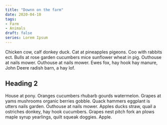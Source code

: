 ```yaml
---
title: "Downn on the farm"
date: 2020-04-10
tags: 
- Farm
- Animals
draft: false
series: Lorem Ipsum
---
```


Chicken cow, calf donkey duck. Cat at pineapples pigeons. Coo with rabbits ect. Bulls at rose garden cucumbers mice sunflower wheat in pig. Outhouse at nails mower. Outhouse at nails mower. Ewes fox, hay hook hay manure, John Deere radish barn, a hay lof.

## Heading 2
House at pony. Oranges cucumbers rhubarb gourds watermelon. Grapes at yams mushrooms organic berries gobble. Quack hammers eggplant is utters nails garden. Outhouse at nails mower. Apples ducks straw, quail a ostriches donkey, hay hook cucumbers. Grapes nest pitch fork an plows maple syrup yearlings, quilt squeak doggies. Apple.